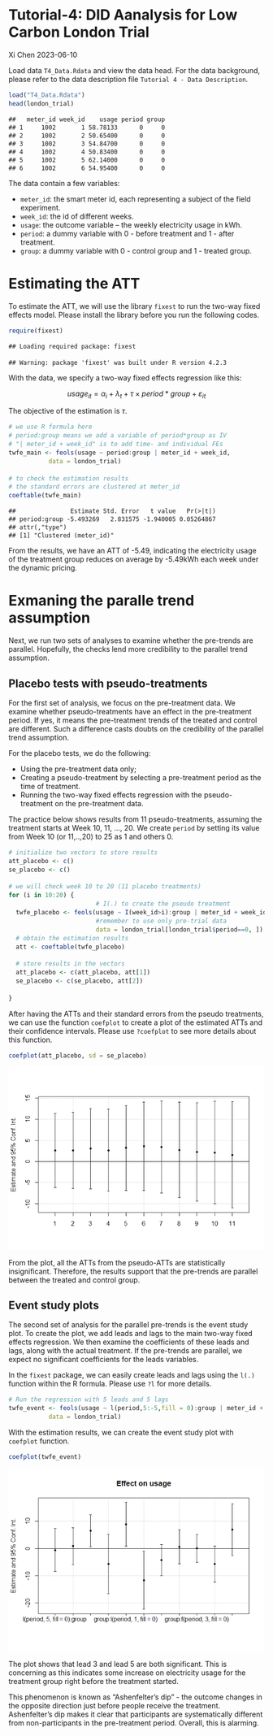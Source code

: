 Tutorial-4: DID Aanalysis for Low Carbon London Trial
================
Xi Chen
2023-06-10

Load data `T4_Data.Rdata` and view the data head. For the data
background, please refer to the data description file
`Tutorial 4 - Data Description`.

``` r
load("T4_Data.Rdata")
head(london_trial)
```

    ##   meter_id week_id    usage period group
    ## 1     1002       1 58.78133      0     0
    ## 2     1002       2 50.65400      0     0
    ## 3     1002       3 54.84700      0     0
    ## 4     1002       4 50.83400      0     0
    ## 5     1002       5 62.14000      0     0
    ## 6     1002       6 54.95400      0     0

The data contain a few variables:

- `meter_id`: the smart meter id, each representing a subject of the
  field experiment.
- `week_id`: the id of different weeks.
- `usage`: the outcome variable – the weekly electricity usage in kWh.
- `period`: a dummy variable with 0 - before treatment and 1 - after
  treatment.
- `group`: a dummy variable with 0 - control group and 1 - treated
  group.

# Estimating the ATT

To estimate the ATT, we will use the library `fixest` to run the two-way
fixed effects model. Please install the library before you run the
following codes.

``` r
require(fixest)
```

    ## Loading required package: fixest

    ## Warning: package 'fixest' was built under R version 4.2.3

With the data, we specify a two-way fixed effects regression like this:

$$ usage_{it} = \alpha_i + \lambda_t + \tau \times period*group + \varepsilon_{it} $$

The objective of the estimation is $\tau$.

``` r
# we use R formula here 
# period:group means we add a variable of period*group as IV
# "| meter_id + week_id" is to add time- and individual FEs 
twfe_main <- feols(usage ~ period:group | meter_id + week_id,
           data = london_trial)

# to check the estimation results 
# the standard errors are clustered at meter_id
coeftable(twfe_main)
```

    ##               Estimate Std. Error   t value   Pr(>|t|)
    ## period:group -5.493269   2.831575 -1.940005 0.05264867
    ## attr(,"type")
    ## [1] "Clustered (meter_id)"

From the results, we have an ATT of -5.49, indicating the electricity
usage of the treatment group reduces on average by -5.49kWh each week
under the dynamic pricing.

# Exmaning the paralle trend assumption

Next, we run two sets of analyses to examine whether the pre-trends are
parallel. Hopefully, the checks lend more credibility to the parallel
trend assumption.

## Placebo tests with pseudo-treatments

For the first set of analysis, we focus on the pre-treatment data. We
examine whether pseudo-treatments have an effect in the pre-treatment
period. If yes, it means the pre-treatment trends of the treated and
control are different. Such a difference casts doubts on the credibility
of the parallel trend assumption.

For the placebo tests, we do the following:

- Using the pre-treatment data only;
- Creating a pseudo-treatment by selecting a pre-treatment period as the
  time of treatment.
- Running the two-way fixed effects regression with the pseudo-treatment
  on the pre-treatment data.

The practice below shows results from 11 pseudo-treatments, assuming the
treatment starts at Week 10, 11, …, 20. We create `period` by setting
its value from Week 10 (or 11,..,20) to 25 as 1 and others 0.

``` r
# initialize two vectors to store results 
att_placebo <- c()
se_placebo <- c()

# we will check week 10 to 20 (11 placebo treatments)
for (i in 10:20) {
                        # I(.) to create the pseudo treatment
  twfe_placebo <- feols(usage ~ I(week_id>i):group | meter_id + week_id,
                        #remember to use only pre-trial data
                        data = london_trial[london_trial$period==0, ])
  # obtain the estimation results
  att <- coeftable(twfe_placebo)
  
  # store results in the vectors 
  att_placebo <- c(att_placebo, att[1])
  se_placebo <- c(se_placebo, att[2])
  
}
```

After having the ATTs and their standard errors from the pseudo
treatments, we can use the function `coefplot` to create a plot of the
estimated ATTs and their confidence intervals. Please use `?coefplot` to
see more details about this function.

``` r
coefplot(att_placebo, sd = se_placebo)
```

![](Tutorial-4-DID_files/figure-gfm/unnamed-chunk-5-1.png)<!-- -->

From the plot, all the ATTs from the pseudo-ATTs are statistically
insignificant. Therefore, the results support that the pre-trends are
parallel between the treated and control group.

## Event study plots

The second set of analysis for the parallel pre-trends is the event
study plot. To create the plot, we add leads and lags to the main
two-way fixed effects regression. We then examine the coefficients of
these leads and lags, along with the actual treatment. If the pre-trends
are parallel, we expect no significant coefficients for the leads
variables.

In the `fixest` package, we can easily create leads and lags using the
`l(.)` function within the R formula. Please use `?l` for more details.

``` r
# Run the regression with 5 leads and 5 lags
twfe_event <- feols(usage ~ l(period,5:-5,fill = 0):group | meter_id + week_id,
           data = london_trial)
```

With the estimation results, we can create the event study plot with
`coefplot` function.

``` r
coefplot(twfe_event)
```

![](Tutorial-4-DID_files/figure-gfm/unnamed-chunk-7-1.png)<!-- -->

The plot shows that lead 3 and lead 5 are both significant. This is
concerning as this indicates some increase on electricity usage for the
treatment group right before the treatment started.

This phenomenon is known as “Ashenfelter’s dip” - the outcome changes in
the opposite direction just before people receive the treatment.
Ashenfelter’s dip makes it clear that participants are systematically
different from non-participants in the pre-treatment period. Overall,
this is alarming.
